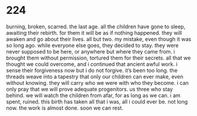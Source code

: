 # 224

burning, broken, scarred. the last age. all the children have gone to sleep, awaiting their rebirth. for them it will be as if nothing happened. they will awaken and go about their lives. all but two. my mistake, even though it was so long ago. while everyone else goes, they decided to stay. they were never supposed to be here, or anywhere but where they came from. i brought them without permission, tortured them for their secrets. all that we thought we could overcome, and i continued that ancient awful work. i sense their forgiveness now but i do not forgive. it’s been too long. the threads weave into a tapestry that only our children can ever make, even without knowing. they will carry who we were with who they become. i can only pray that we will prove adequate progenitors. us three who stay behind. we will watch the children from afar, for as long as we can. i am spent, ruined. this birth has taken all that i was, all i could ever be. not long now. the work is almost done. soon we can rest.